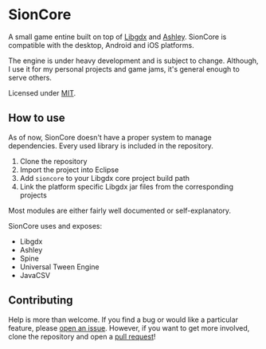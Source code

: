 # SionCore

A small game entine built on top of [Libgdx](https://github.com/libgdx/libgdx) and [Ashley](https://github.com/stbachmann/ashley). SionCore is compatible with the desktop, Android and iOS platforms.

The engine is under heavy development and is subject to change. Although, I use it for my personal projects and game jams, it's general enough to serve others.

Licensed under [MIT]().

## How to use

As of now, SionCore doesn't have a proper system to manage dependencies. Every used library is included in the repository.

1. Clone the repository
2. Import the project into Eclipse
3. Add `sioncore` to your Libgdx core project build path
4. Link the platform specific Libgdx jar files from the corresponding projects

Most modules are either fairly well documented or self-explanatory.

SionCore uses and exposes:

* Libgdx
* Ashley
* Spine
* Universal Tween Engine
* JavaCSV

## Contributing

Help is more than welcome. If you find a bug or would like a particular feature, please [open an issue](https://github.com/siondream/sioncore/issues). However, if you want to get more involved, clone the repository and open a [pull request](https://github.com/siondream/sioncore/pulls)!
